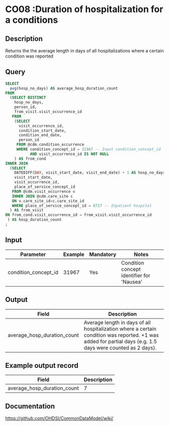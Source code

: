 <!---
Group:condition occurrence
Name:CO08 Duration of hospitalization for a conditions
Author:Patrick Ryan
CDM Version: 5.3
-->

# CO08 :Duration of hospitalization for a conditions

## Description
Returns the the average length in days of all hospitalizations where a certain condition was reported

## Query
```sql
SELECT
  avg(hosp_no_days) AS average_hosp_duration_count
FROM
  (SELECT DISTINCT
    hosp_no_days,
    person_id,
    from_visit.visit_occurrence_id
   FROM
    (SELECT
      visit_occurrence_id,
      condition_start_date,
      condition_end_date,
      person_id
     FROM @cdm.condition_occurrence
     WHERE condition_concept_id = 31967 -- Input condition_concept_id
           AND visit_occurrence_id IS NOT NULL
    ) AS from_cond
INNER JOIN
  (SELECT
    DATEDIFF(DAY, visit_start_date, visit_end_date) + 1 AS hosp_no_days,
    visit_start_date,
    visit_occurrence_id,
    place_of_service_concept_id
   FROM @cdm.visit_occurrence v
   INNER JOIN @cdm.care_site c
   ON v.care_site_id=c.care_site_id
   WHERE place_of_service_concept_id = 8717 -- Inpatient hospital
  ) AS from_visit
ON from_cond.visit_occurrence_id = from_visit.visit_occurrence_id
 ) AS hosp_duration_count
;
```

## Input

|  Parameter |  Example |  Mandatory |  Notes |
| --- | --- | --- | --- |
| condition_concept_id | 31967 | Yes | Condition concept identifier for 'Nausea' |

## Output

|  Field |  Description |
| --- | --- |
| average_hosp_duration_count | Average length in days of all hospitalization where a certain condition was reported. +1 was added for partial days (e.g. 1.5 days were counted as 2 days). |

## Example output record

| Field |  Description |
| --- | --- |
| average_hosp_duration_count | 7 |


## Documentation
https://github.com/OHDSI/CommonDataModel/wiki/
